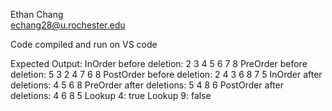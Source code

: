 Ethan Chang <br/>
echang28@u.rochester.edu

Code compiled and run on VS code

Expected Output:
InOrder before deletion: 2 3 4 5 6 7 8 
PreOrder before deletion: 5 3 2 4 7 6 8 
PostOrder before deletion: 2 4 3 6 8 7 5 
InOrder after deletions: 4 5 6 8 
PreOrder after deletions: 5 4 8 6 
PostOrder after deletions: 4 6 8 5 
Lookup 4: true
Lookup 9: false
